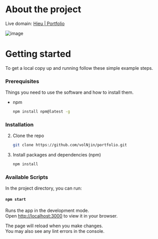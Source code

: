 # About the project
Live domain: [Hieu | Portfolio](portfolio-bcnqfslr9-volnjin.vercel.app)

![image](https://github.com/volNjin/portfolio/assets/94215924/369db65c-43fa-4ec1-8fa1-902fe152892e)

# Getting started

To get a local copy up and running follow these simple example steps.

### Prerequisites
Things you need to use the software and how to install them.
- npm
  ```sh
  npm install npm@latest -g
  ```

### Installation

2. Clone the repo
   ```sh
   git clone https://github.com/volNjin/portfolio.git
   ```
3. Install packages and dependencies (npm)
   ```sh
   npm install
   ```
   
### Available Scripts

In the project directory, you can run:

#### `npm start`

Runs the app in the development mode.\
Open [http://localhost:3000](http://localhost:3000) to view it in your browser.

The page will reload when you make changes.\
You may also see any lint errors in the console.

